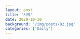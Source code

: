 ```yaml
---
layout: post
title: "시작"
date: 2020-10-30
background: '/img/posts/02.jpg'
categories: ['Daily']
---
```



